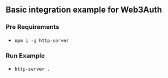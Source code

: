 ## Basic integration example for Web3Auth

### Pre Requirements

- `npm i -g http-server`


### Run Example

- `http-server .`